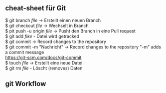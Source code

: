 ## cheat-sheet für Git

 $ git branch *file* -> Erstellt einen neuen Branch <br>
 $ git checkout *file* -> Wechselt in Branch <br>
 $ pit push -u origin *file* -> Pusht den Branch in eine Pull request <br>
 $ git add *fike* - Datei wird getracked <br>
 $ git commit -> Record changes to the repository <br>
  $ git commit -m "Nachricht" -> Record changes to the repository "-m" adds a commit message<br>
 https://git-scm.com/docs/git-commit <br>
 $ touch *file* -> Erstellt eine neue Datei <br>
 $ git rm *file* - Löscht (removes) Daten

## git Workflow
